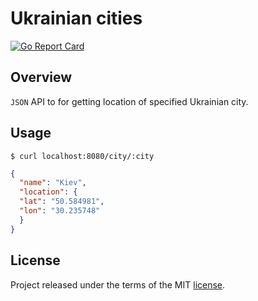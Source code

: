 [license]: ./LICENSE
[goreport]: https://goreportcard.com/report/github.com/ashanaakh/ua-cities

# Ukrainian cities

[![Go Report Card](https://goreportcard.com/badge/github.com/ashanaakh/ua-cities)][goreport]

## Overview

`JSON` API to for getting location of specified Ukrainian city.

## Usage

```
$ curl localhost:8080/city/:city
```

```JSON
{
  "name": "Kiev",
  "location": {
  "lat": "50.584981",
  "lon": "30.235748"
  }
}
```

## License

Project released under the terms of the MIT [license][license].

